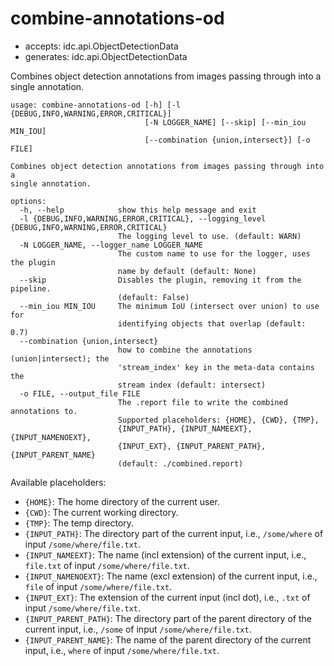 # combine-annotations-od

* accepts: idc.api.ObjectDetectionData
* generates: idc.api.ObjectDetectionData

Combines object detection annotations from images passing through into a single annotation.

```
usage: combine-annotations-od [-h] [-l {DEBUG,INFO,WARNING,ERROR,CRITICAL}]
                              [-N LOGGER_NAME] [--skip] [--min_iou MIN_IOU]
                              [--combination {union,intersect}] [-o FILE]

Combines object detection annotations from images passing through into a
single annotation.

options:
  -h, --help            show this help message and exit
  -l {DEBUG,INFO,WARNING,ERROR,CRITICAL}, --logging_level {DEBUG,INFO,WARNING,ERROR,CRITICAL}
                        The logging level to use. (default: WARN)
  -N LOGGER_NAME, --logger_name LOGGER_NAME
                        The custom name to use for the logger, uses the plugin
                        name by default (default: None)
  --skip                Disables the plugin, removing it from the pipeline.
                        (default: False)
  --min_iou MIN_IOU     The minimum IoU (intersect over union) to use for
                        identifying objects that overlap (default: 0.7)
  --combination {union,intersect}
                        how to combine the annotations (union|intersect); the
                        'stream_index' key in the meta-data contains the
                        stream index (default: intersect)
  -o FILE, --output_file FILE
                        The .report file to write the combined annotations to.
                        Supported placeholders: {HOME}, {CWD}, {TMP},
                        {INPUT_PATH}, {INPUT_NAMEEXT}, {INPUT_NAMENOEXT},
                        {INPUT_EXT}, {INPUT_PARENT_PATH}, {INPUT_PARENT_NAME}
                        (default: ./combined.report)
```

Available placeholders:

* `{HOME}`: The home directory of the current user.
* `{CWD}`: The current working directory.
* `{TMP}`: The temp directory.
* `{INPUT_PATH}`: The directory part of the current input, i.e., `/some/where` of input `/some/where/file.txt`.
* `{INPUT_NAMEEXT}`: The name (incl extension) of the current input, i.e., `file.txt` of input `/some/where/file.txt`.
* `{INPUT_NAMENOEXT}`: The name (excl extension) of the current input, i.e., `file` of input `/some/where/file.txt`.
* `{INPUT_EXT}`: The extension of the current input (incl dot), i.e., `.txt` of input `/some/where/file.txt`.
* `{INPUT_PARENT_PATH}`: The directory part of the parent directory of the current input, i.e., `/some` of input `/some/where/file.txt`.
* `{INPUT_PARENT_NAME}`: The name of the parent directory of the current input, i.e., `where` of input `/some/where/file.txt`.
